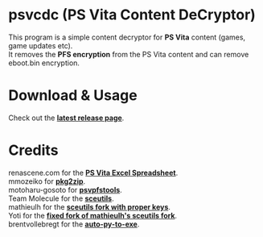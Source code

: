 # psvcdc (PS Vita Content DeCryptor)
This program is a simple content decryptor for **PS Vita** content (games, game updates etc).</br>
It removes the **PFS encryption** from the PS Vita content and can remove eboot.bin encryption.

# Download & Usage
Check out the **[latest release page](https://github.com/rreha/psvcdc/releases/latest)**.
# Credits
renascene.com for the **[PS Vita Excel Spreadsheet](https://renascene.com/psv/info/card/9999)**.</br>
mmozeiko for **[pkg2zip](https://github.com/mmozeiko/pkg2zip)**.</br>
motoharu-gosoto for **[psvpfstools](https://github.com/motoharu-gosuto/psvpfstools)**.</br>
Team Molecule for the **[sceutils](https://github.com/TeamMolecule/sceutils)**.</br>
mathieulh for the **[sceutils fork with proper keys](https://github.com/mathieulh/sceutils)**.</br>
Yoti for the **[fixed fork of mathieulh's sceutils fork](https://github.com/RealYoti/sceutils/tree/master)**.</br>
brentvollebregt for the **[auto-py-to-exe](https://github.com/brentvollebregt/auto-py-to-exe)**.</br>
